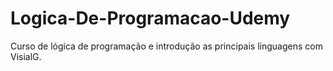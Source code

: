 # Logica-De-Programacao-Udemy
 Curso de lógica de programação e introdução as principais linguagens com VisialG.
